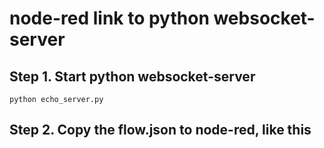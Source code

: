 # node-red link to python websocket-server

##  Step 1. Start python websocket-server
```
python echo_server.py
```

## Step 2. Copy the flow.json to node-red, like this

